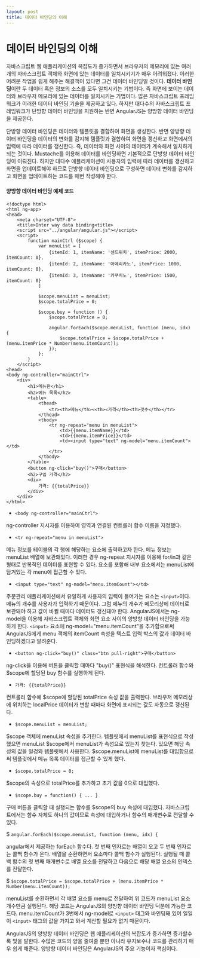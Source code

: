 ```yaml
---
layout: post
title: 데이터 바인딩의 이해
---
```


# 데이터 바인딩의 이해
자바스크립트 웹 애플리케이션의 복잡도가 증가하면서 브라우저의 메모리에 있는 여러 개의 자바스크립트 객체와 화면에 있는 데이터를 일치시키기가 
매우 어려워졌다. 이러한 어려운 작업을 쉽게 해주는 해결책이 있다면 그건 데이터 바인딩일 것이다. **데이터 바인딩**이란 두 데이터 혹은 정보의 
소스를 모두 일치시키는 기법이다. 즉 화면에 보이는 데이터와 브라우저 메모리에 있는 데이터를 일치시키는 기법이다. 많은 자바스크립트 프레임워크가 
이러한 데이터 바인딩 기술을 제공하고 있다. 하지만 대다수의 자바스크립트 프레임워크가 단방향 데이터 바인딩을 지원하는 반면 AngularJS는 
양방향 데이터 바인딩을 제공한다.

단방향 데이터 바인딩은 데이터와 템플릿을 결합하여 화면을 생성한다. 반면 양방향 데이터 바인딩을 데이터의 변화를 감지해 템플릿과 결합하여 화면을 
갱신하고 화면에서의 입력에 따라 데이터를 갱신한다. 즉, 데이터와 화면 사이의 데이터가 계속해서 일치하게 되는 것이다. Mustache를 이용해 
데이터를 바인딩하면 기본적으로 단방향 데이터 바인딩이 이뤄진다. 하지만 대다수 애플리케이션이 사용자의 입력에 따라 데이터를 갱신하고 화면을 
업데이트해야 하므로 단방향 데이터 바인딩으로 구성하면 데이터 변화를 감지하고 화면을 업데이트하는 코드를 매번 작성해야 한다.


#### 양방향 데이터 바인딩 예제 코드

    <!doctype html>
    <html ng-app>
    <head>
        <meta charset="UTF-8">
        <title>Inter way data binding<title>
        <script src="../angular/angular.js"></script>
        <script>
            function mainCtrl ($scope) {
                var menuList = [
                    {itemId: 1, itemName: '센드위치', itemPrice: 2000, itemCount: 0},
                    {itemId: 2, itemName: '아메리카노', itemPrice: 1000, itemCount: 0},
                    {itemId: 3, itemName: '카푸치노', itemPrice: 1500, itemCount: 0}
                ]
                
                $scope.menuList = menuList;
                $scope.totalPrice = 0;
                
                $scope.buy = function () {
                    $scope.totalPrice = 0;
                    
                    angular.forEach($scope.menuList, function (menu, idx) {
                        $scope.totalPrice = $scope.totalPrice + (menu.itemPrice * Number(menu.itemCount));
                    });
                };
            }
        </script>
    <head>
    <body ng-controller="mainCtrl">
        <div>
            <h1>메뉴판</h1>
            <h2>메뉴 목록</h2>
            <table>
                <thead>
                    <tr><th>메뉴</th><<th><가격</th><th>갯수</th></tr>
                </thead>
                <tbody>
                    <tr ng-repeat="menu in menuList">
                        <td>{{menu.itemName}}</td>
                        <td>{{menu.itemPrice}}</td>
                        <td><input type="text" ng-model="menu.itemCount"></td>
                    </tr>
                </tbody>
            </table>
            <button ng-click="buy()">구매</button>
            <h2>구입 가격</h2>
            <div>
                가격: {{totalPrice}}
            </div>
        </div>
    </html>
    
* `<body ng-controller="mainCtrl">`

ng-controller 지시자를 이용하여 <body> 영역과 연결된 컨트롤러 함수 이름을 지정했다.

* `<tr ng-repeat="menu in menuList">`

메뉴 정보를 테이블의 각 행에 해당하는 <tr> 요소에 출력하고자 한다. 메뉴 정보는 menuList 배열에 보관돼있다. 이러한 경우 ng-repeat 지시자를 
이용해 for/in과 같은 형태로 반복적인 데이터를 표현할 수 있다. <tr> 요소를 포함해 내부 요소에서는 menuList에 담겨있는 각 menu에 접근할 수 있다.

* `<input type="text" ng-model="menu.itemCount"></td>`

주문관리 애플리케이션에서 유일하게 사용자의 입력이 들어가는 요소는 `<input>`이다. 메뉴의 개수를 사용자가 입력하기 때문이다. 그럼 메뉴의 개수가 메모리상에 
데이터로 보관돼야 하고 값이 바뀔 때마다 데이터도 갱신돼야 한다. AngularJS에서는 ng-model을 이용해 자바스크립트 객체와 화면 요소 사이의 양방향 
데이터 바인딩을 가능하게 한다. `<input>` 요소에 ng-model="menu.itemCount"을 추가함으로써 AngularJS에게 menu 객체의 itemCount 속성을 
텍스트 입력 박스의 값과 데이터 바인딩하겠다고 알려준다.

* `<button ng-click="buy()" class="btn pull-right">구매</button>`

ng-click을 이용해 버튼을 클릭할 때마다 "buy()" 표현식을 해석한다. 컨트롤러 함수와 $scope에 할당된 buy 함수를 실행하게 된다.

* `가격: {{totalPrice}}`

컨트롤러 함수에 $scope에 할당된 totalPrice 속성 값을 출력한다. 브라우저 메모리상에 위치하는 localPrice 데이터가 변할 때마다 화면에 표시되는 값도 
자동으로 갱신된다.

* `$scope.menuList = menuList;`

$scope 객체에 menuList 속성을 추가한다. 템플릿에서 menuList를 표현식으로 작성했으면 menuList $scope에서 menuList가 속성으로 있는지 찾는다. 
있으면 해당 속성의 값을 일겅와 템플릿에서 사용한다. $scope.menuList에 menuList를 대입함으로써 템플릿에서 메뉴 목록 데이터를 접근할 수 있게 했다.

* `$scope.totalPrice = 0;`

$scope의 속성으로 totalPrice를 추가하고 초기 값을 0으로 대입했다.

* `$scope.buy = function() { ... }`

구매 버튼을 클릭할 때 실행되는 함수를 $scope의 buy 속성에 대입했다. 자바스크립트에서는 함수 자체도 하나의 값이므로 속성에 대입하거나 함수의 매개변수로 
전달할 수 있다.

$ `angular.forEach($scope.menuList, function (menu, idx) {`

angular에서 제공하는 forEach 함수다. 첫 번째 인자로는 배열이 오고 두 번째 인자로는 콜백 함수가 온다. 배열을 순환하면서 요소마다 콜백 함수가 실행된다. 
실행될 때 콜백 함수의 첫 번째 매개변수로 배열 요소를 전달하고 다음으로 해당 배열 요소의 인덱스를 전달한다.

$ `$scope.totalPrice = $scope.totalPrice + (menu.itemPrice * Number(menu.itemCount));`

menuList를 순환하면서 각 배열 요소를 menu로 전달하여 위 코드가 menuList 요소 개수만큼 실행된다. 해당 코드는 AngularJS의 양방향 데이터 바인딩 
덕분에 가능한 코드다. menu.itemCount가 3번에서 ng-model로 `<input>` 태그와 바인딩돼 있어 일일이 `<input>` 태그의 값을 가지고 와서 계산할 필요가 
없기 때문이다.



AngularJS의 양방향 데이터 바인딩은 웹 애플리케이션의 복잡도가 증가하면 증가할수록 빛을 발한다. 수많은 코드의 양을 줄여줄 뿐만 아니라 유지보수나 코드를 
관리하기 매우 쉽게 해준다. 양방향 데이터 바인딩은 AngularJS의 주요 기능이자 핵심이다.